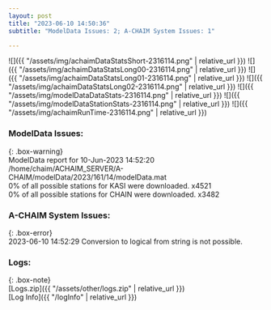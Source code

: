 ```yaml
---
layout: post
title: "2023-06-10 14:50:36"
subtitle: "ModelData Issues: 2; A-CHAIM System Issues: 1"

---
```


![]({{ "/assets/img/achaimDataStatsShort-2316114.png" | relative_url }})
![]({{ "/assets/img/achaimDataStatsLong00-2316114.png" | relative_url }})
![]({{ "/assets/img/achaimDataStatsLong01-2316114.png" | relative_url }})
![]({{ "/assets/img/achaimDataStatsLong02-2316114.png" | relative_url }})
![]({{ "/assets/img/modelDataDataStats-2316114.png" | relative_url }})
![]({{ "/assets/img/modelDataStationStats-2316114.png" | relative_url }})
![]({{ "/assets/img/achaimRunTime-2316114.png" | relative_url }})


### ModelData Issues:  
  
{: .box-warning}  
 ModelData report for 10-Jun-2023 14:52:20   
 /home/chaim/ACHAIM_SERVER/A-CHAIM/modelData/2023/161/14/modelData.mat   
 0% of all possible stations for KASI were downloaded. x4521   
 0% of all possible stations for CHAIN were downloaded. x3482   
  
### A-CHAIM System Issues:  
  
{: .box-error}  
2023-06-10 14:52:29 Conversion to logical from string is not possible.  

### Logs:  
  
{: .box-note}  
[Logs.zip]({{ "/assets/other/logs.zip" | relative_url }})  
[Log Info]({{ "/logInfo" | relative_url }})  

